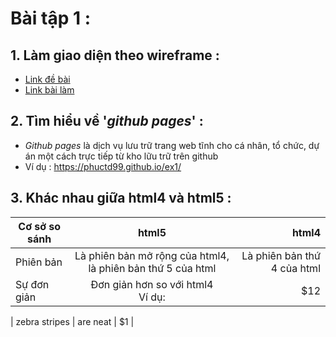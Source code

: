 # Bài tập 1 :
## 1. Làm giao diện theo wireframe :
 * [Link đề bài](https://www.lucidchart.com/pages/templates/wireframe/ecommerce-wireframe-template)
 * [Link bài làm](https://phuctd99.github.io/ex1/)
## 2. Tìm hiểu về '*github pages*' :
* *Github pages* là dịch vụ lưu trữ trang web tĩnh cho cá nhân, tổ chức, dự án một cách trực tiếp từ kho lữu trữ trên github
* Ví dụ : https://phuctd99.github.io/ex1/
## 3. Khác nhau giữa html4 và html5 :
| Cơ sở so sánh        | html5           | html4  |
| ------------- |:-------------:| -----:|
| Phiên bản      | Là phiên bản mở rộng của html4, là phiên bản thứ 5 của html | Là phiên bản thứ 4 của html |
| Sự đơn giản     | Đơn giản hơn so với html4 <br/> Ví dụ:     |   $12 |

| zebra stripes | are neat      |    $1 |

